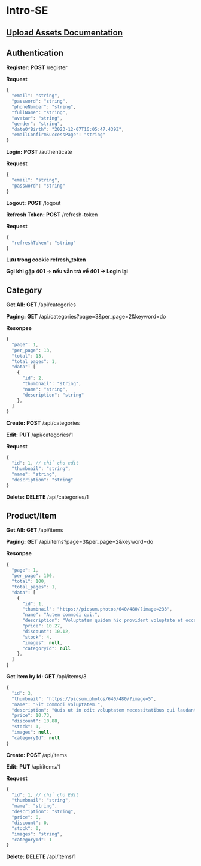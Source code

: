 # Intro-SE

## [Upload Assets Documentation](https://cloudinary.com/documentation/upload_images#example_1_upload_multiple_files_using_a_form_unsigned)

## Authentication

**Register:** **POST** /register

**Request**
```js
{
  "email": "string",
  "password": "string",
  "phoneNumber": "string",
  "fullName": "string",
  "avatar": "string",
  "gender": "string",
  "dateOfBirth": "2023-12-07T16:05:47.439Z",
  "emailConfirmSuccessPage": "string"
}
```

**Login:** **POST** /authenticate

**Request**
```js
{
  "email": "string",
  "password": "string"
}
```

**Logout:** **POST** /logout

**Refresh Token:** **POST** /refresh-token

**Request**
```js
{
  "refreshToken": "string"
}
```

**Lưu trong cookie refresh_token**

**Gọi khi gặp 401 -> nếu vẫn trả về 401 -> Login lại**

## Category

**Get All:** **GET** /api/categories

**Paging:** **GET** /api/categories?page=3&per_page=2&keyword=do

**Resonpse**
```js
{
  "page": 1,
  "per_page": 13,
  "total": 13,
  "total_pages": 1,
  "data": [
    {
      "id": 2,
      "thumbnail": "string",
      "name": "string",
      "description": "string"
    },
  ]
}
```

**Create:** **POST** /api/categories

**Edit:** **PUT** /api/categories/1

**Request**
```js
{
  "id": 1, // chỉ cho edit
  "thumbnail": "string",
  "name": "string",
  "description": "string"
}
```

**Delete:** **DELETE** /api/categories/1

## Product/Item

**Get All:** **GET** /api/items

**Paging:** **GET** /api/items?page=3&per_page=2&keyword=do

**Resonpse**
```js
{
  "page": 1,
  "per_page": 100,
  "total": 100,
  "total_pages": 1,
  "data": [
    {
      "id": 1,
      "thumbnail": "https://picsum.photos/640/480/?image=233",
      "name": "Autem commodi qui.",
      "description": "Voluptatem quidem hic provident voluptate et occaecati aperiam placeat sapiente a quas aut non quae voluptas",
      "price": 10.27,
      "discount": 10.12,
      "stock": 4,
      "images": null,
      "categoryId": null
    },
  ]
}
```


**Get Item by Id:** **GET** /api/items/3

```js
{
  "id": 3,
  "thumbnail": "https://picsum.photos/640/480/?image=5",
  "name": "Sit commodi voluptatem.",
  "description": "Quis ut in odit voluptatem necessitatibus qui laudantium velit necessitatibus labore maxime voluptatibus eum in e",
  "price": 10.73,
  "discount": 10.88,
  "stock": 1,
  "images": null,
  "categoryId": null
}
```

**Create:** **POST** /api/items

**Edit:** **PUT** /api/items/1

**Request**
```js
{
  "id": 1, // chỉ cho Edit
  "thumbnail": "string",
  "name": "string",
  "description": "string",
  "price": 0,
  "discount": 0,
  "stock": 0,
  "images": "string",
  "categoryId": 1
}
```

**Delete:** **DELETE** /api/items/1

